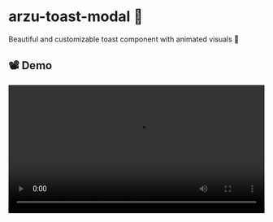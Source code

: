 # arzu-toast-modal 🔔

Beautiful and customizable toast component with animated visuals 🚀

## 📽 Demo

<video src="./src/assets/demo.mp4" controls width="100%" />

## 📦 Install

```bash
npm install arzu-toast-modal


usage 
import React from 'react';
import { ToastProvider, useToast } from 'arzu-toast-modal';

const App = () => {
  const { showToast } = useToast();

  return (
    <ToastProvider>
      <button
        onClick={() =>
          showToast({
            type: 'success',
            title: 'Success!',
            message: 'Your changes have been saved successfully!',
            duration: 4000,
            position: 'top-right',
          })
        }
      >
        Show Toast
      </button>
    </ToastProvider>
  );
};

export default App;

